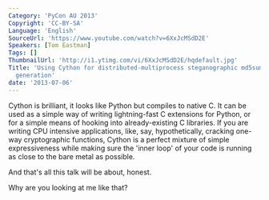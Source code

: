 ```yaml
---
Category: 'PyCon AU 2013'
Copyright: 'CC-BY-SA'
Language: 'English'
SourceUrl: 'https://www.youtube.com/watch?v=6XxJcMSdD2E'
Speakers: [Tom Eastman]
Tags: []
ThumbnailUrl: 'http://i1.ytimg.com/vi/6XxJcMSdD2E/hqdefault.jpg'
Title: 'Using Cython for distributed-multiprocess steganographic md5sum-collision
  generation'
date: '2013-07-06'
---
```

Cython is brilliant, it looks like Python but compiles to native C. It can be used as a simple way of writing lightning-fast C extensions for Python, or for a simple means of hooking into already-existing C libraries. If you are writing CPU intensive applications, like, say, hypothetically, cracking one-way cryptographic functions, Cython is a perfect mixture of simple expressiveness while making sure the 'inner loop' of your code is running as close to the bare metal as possible.
 
And that's all this talk will be about, honest.

Why are you looking at me like that?